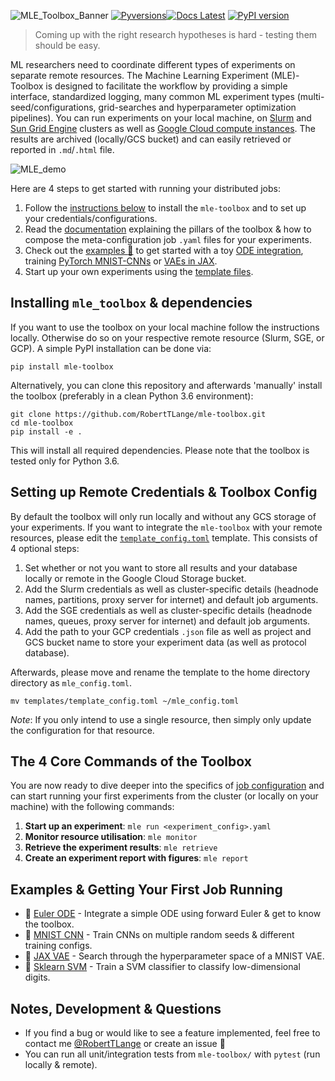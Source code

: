 ![MLE_Toolbox_Banner](https://github.com/RobertTLange/mle-toolbox/blob/main/docs/mle_thumbnail.png?raw=true)
[![Pyversions](https://img.shields.io/pypi/pyversions/mle-toolbox.svg?style=flat-square)](https://pypi.python.org/pypi/mle-toolbox)[![Docs Latest](https://img.shields.io/badge/docs-dev-blue.svg)](https://github.com/RobertTLange/mle-toolbox/blob/main/docs/how_to_toolbox.md) [![PyPI version](https://badge.fury.io/py/mle-toolbox.svg)](https://badge.fury.io/py/mle-toolbox)

> Coming up with the right research hypotheses is hard - testing them should be easy.

ML researchers need to coordinate different types of experiments on separate remote resources. The Machine Learning Experiment (MLE)-Toolbox is designed to facilitate the workflow by providing a simple interface, standardized logging, many common ML experiment types (multi-seed/configurations, grid-searches and hyperparameter optimization pipelines). You can run experiments on your local machine, on [Slurm](https://slurm.schedmd.com/overview.html) and [Sun Grid Engine](http://bioinformatics.mdc-berlin.de/intro2UnixandSGE/sun_grid_engine_for_beginners/README.html) clusters as well as [Google Cloud compute instances](https://cloud.google.com/compute/docs/instances?hl=en). The results are archived (locally/GCS bucket) and can easily retrieved or reported in `.md`/`.html` file.

![MLE_demo](https://github.com/RobertTLange/mle-toolbox/blob/main/docs/mle-video.gif?raw=true)

Here are 4 steps to get started with running your distributed jobs:

1. Follow the [instructions below](#installing-mletoolbox-dependencies) to install the `mle-toolbox` and to set up your credentials/configurations.
2. Read the [documentation](docs/how_to_toolbox.md) explaining the pillars of the toolbox & how to compose the meta-configuration job `.yaml` files for your experiments.
3. Check out the [examples :notebook:](#examples-getting-started-running-jobs) to get started with a toy [ODE integration](examples/ode), training [PyTorch MNIST-CNNs](examples/mnist) or [VAEs in JAX](examples/jax_vae).
4. Start up your own experiments using the [template files](templates/).


## Installing `mle_toolbox` & dependencies

If you want to use the toolbox on your local machine follow the instructions locally. Otherwise do so on your respective remote resource (Slurm, SGE, or GCP). A simple PyPI installation can be done via:

```
pip install mle-toolbox
```

Alternatively, you can clone this repository and afterwards 'manually' install the toolbox (preferably in a clean Python 3.6 environment):

```
git clone https://github.com/RobertTLange/mle-toolbox.git
cd mle-toolbox
pip install -e .
```

This will install all required dependencies. Please note that the toolbox is tested only for Python 3.6.

## Setting up Remote Credentials & Toolbox Config

By default the toolbox will only run locally and without any GCS storage of your experiments. If you want to integrate the `mle-toolbox` with your remote resources, please edit the [`template_config.toml`](templates/template_config.toml) template. This consists of 4 optional steps:

1. Set whether or not you want to store all results and your database locally or remote in the Google Cloud Storage bucket.
2. Add the Slurm credentials as well as cluster-specific details (headnode names, partitions, proxy server for internet) and default job arguments.
3. Add the SGE credentials as well as cluster-specific details (headnode names, queues, proxy server for internet) and default job arguments.
4. Add the path to your GCP credentials `.json` file as well as project and GCS bucket name to store your experiment data (as well as protocol database).

Afterwards, please move and rename the template to the home directory directory as `mle_config.toml`.

```
mv templates/template_config.toml ~/mle_config.toml
```

*Note*: If you only intend to use a single resource, then simply only update the configuration for that resource.

## The 4 Core Commands of the Toolbox

You are now ready to dive deeper into the specifics of [job configuration](docs/how_to_toolbox.md) and can start running your first experiments from the cluster (or locally on your machine) with the following commands:

1. **Start up an experiment**: `mle run <experiment_config>.yaml`
2. **Monitor resource utilisation**: `mle monitor`
3. **Retrieve the experiment results**: `mle retrieve`
4. **Create an experiment report with figures**: `mle report`

## Examples & Getting Your First Job Running

* :notebook: [Euler ODE](examples/ode) - Integrate a simple ODE using forward Euler & get to know the toolbox.
* :notebook: [MNIST CNN](examples/mnist) - Train CNNs on multiple random seeds & different training configs.
* :notebook: [JAX VAE](examples/jax_vae) - Search through the hyperparameter space of a MNIST VAE.
* :notebook: [Sklearn SVM](examples/sklearn_svm) - Train a SVM classifier to classify low-dimensional digits.

## Notes, Development & Questions

* If you find a bug or would like to see a feature implemented, feel free to contact me [@RobertTLange](https://twitter.com/RobertTLange) or create an issue :hugs:
* You can run all unit/integration tests from `mle-toolbox/` with `pytest` (run locally & remote).
